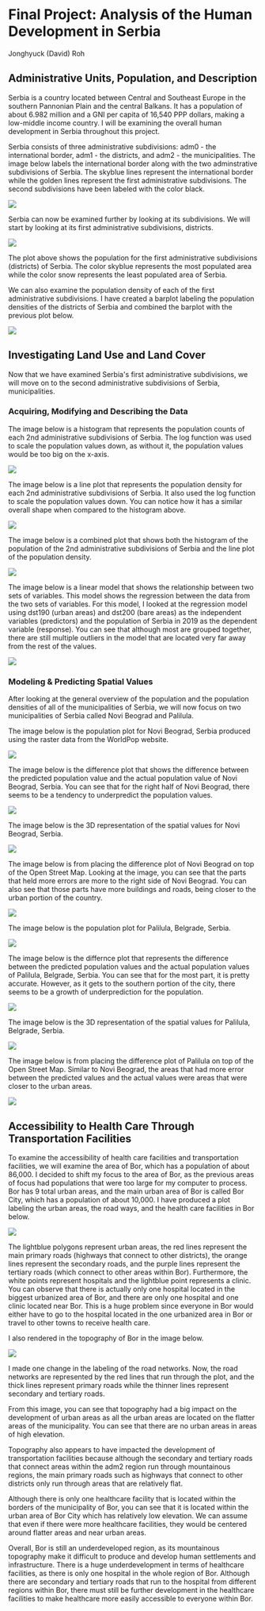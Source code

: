 # Final Project: Analysis of the Human Development in Serbia 

Jonghyuck (David) Roh 

## Administrative Units, Population, and Description 

Serbia is a country located between Central and Southeast Europe in the southern Pannonian Plain and the central Balkans. It has a population of about 6.982 million and a GNI per capita of 16,540 PPP dollars, making a low-middle income country. I will be examining the overall human development in Serbia throughout this project. 

Serbia consists of three administrative subdivisions: adm0 - the international border, adm1 - the districts, and adm2 - the municipalities. The image below labels the international border along with the two adminstrative subdivisions of Serbia. The skyblue lines represent the international border while the golden lines represent the first administrative subdivisions. The second subdivisions have been labeled with the color black. 

![](serbia.png)

Serbia can now be examined further by looking at its subdivisions. We will start by looking at its first administrative subdivisions, districts. 

![](srb_pop19.png)

The plot above shows the population for the first administrative subdivisions (districts) of Serbia. The color skyblue represents the most populated area while the color snow represents the least populated area of Serbia. 

We can also examine the population density of each of the first administrative subdivisions. I have created a barplot labeling the population densities of the districts of Serbia and combined the barplot with the previous plot below. 

![](Serbia2019.png)

## Investigating Land Use and Land Cover 

Now that we have examined Serbia's first administrative subdivisions, we will move on to the second administrative subdivisions of Serbia, municipalities. 

### Acquiring, Modifying and Describing the Data

The image below is a histogram that represents the population counts of each 2nd administrative subdivisions of Serbia. The log function was used to scale the population values down, as without it, the population values would be too big on the x-axis.

![](SerbiaP2pt1histogram.png)

The image below is a line plot that represents the population density for each 2nd administrative subdivisions of Serbia. It also used the log function to scale the population values down. You can notice how it has a similar overall shape when compared to the histogram above. 

![](SerbiaP2pt1density.png)

The image below is a combined plot that shows both the histogram of the population of the 2nd administrative subdivisions of Serbia and the line plot of the population density.

![](SerbiaP2pt1combined.png)

The image below is a linear model that shows the relationship between two sets of variables. This model shows the regression between the data from the two sets of variables. For this model, I looked at the regression model using dst190 (urban areas) and dst200 (bare areas) as the independent variables (predictors) and the population of Serbia in 2019 as the dependent variable (response). You can see that although most are grouped together, there are still multiple outliers in the model that are located very far away from the rest of the values. 

![](SerbiaP2pt1dst190anddst200.png)

### Modeling & Predicting Spatial Values

After looking at the general overview of the population and the population densities of all of the municipalities of Serbia, we will now focus on two municipalities of Serbia called Novi Beograd and Palilula. 

The image below is the population plot for Novi Beograd, Serbia produced using the raster data from the WorldPop website. 

![](Novi_Beograd_pop_plot.png) 

The image below is the difference plot that shows the difference between the predicted population value and the actual population value of Novi Beograd, Serbia. You can see that for the right half of Novi Beograd, there seems to be a tendency to underpredict the population values. 

![](Novi_Beograd_diff_plot.png)

The image below is the 3D representation of the spatial values for Novi Beograd, Serbia. 

![](3DNoviBeograd.jpeg) 

The image below is from placing the difference plot of Novi Beograd on top of the Open Street Map. Looking at the image, you can see that the parts that held more errors are more to the right side of Novi Beograd. You can also see that those parts have more buildings and roads, being closer to the urban portion of the country.  

![](Novi_Beograd_diffPlotonOpenStreetMap.png) 

The image below is the population plot for Palilula, Belgrade, Serbia.  

![](Palilula_pop_plot.png) 

The image below is the differnce plot that represents the difference between the predicted population values and the actual population values of Palilula, Belgrade, Serbia. You can see that for the most part, it is pretty accurate. However, as it gets to the southern portion of the city, there seems to be a growth of underprediction for the population. 

![](Palilula_diff_plot.png) 

The image below is the 3D representation of the spatial values for Palilula, Belgrade, Serbia. 

![](3DPalilula.jpeg) 

The image below is from placing the difference plot of Palilula on top of the Open Street Map. Similar to Novi Beograd, the areas that had more error between the predicted values and the actual values were areas that were closer to the urban areas. 

![](Palilula_diffPlotonOpenStreetMap.png) 

## Accessibility to Health Care Through Transportation Facilities

To examine the accessibility of health care facilities and transportation facilities, we will examine the area of Bor, which has a population of about 86,000. I decided to shift my focus to the area of Bor, as the previous areas of focus had populations that were too large for my computer to process. Bor has 9 total urban areas, and the main urban area of Bor is called Bor City, which has a population of about 10,000. I have produced a plot labeling the urban areas, the road ways, and the health care facilities in Bor below. 

![](Bor_hcf_with_density.png)

The lightblue polygons represent urban areas, the red lines represent the main primary roads (highways that connect to other districts), the orange lines represent the secondary roads, and the purple lines represent the tertiary roads (which connect to other areas within Bor). Furthermore, the white points represent hospitals and the lightblue point represents a clinic. You can observe that there is actually only one hospital located in the biggest urbanized area of Bor, and there are only one hospital and one clinic located near Bor. This is a huge problem since everyone in Bor would either have to go to the hospital located in the one urbanized area in Bor or travel to other towns to receive health care. 

I also rendered in the topography of Bor in the image below. 

![](borfinal3D3.png) 

I made one change in the labeling of the road networks. Now, the road networks are represented by the red lines that run through the plot, and the thick lines represent primary roads while the thinner lines represent secondary and tertiary roads.

From this image, you can see that topography had a big impact on the development of urban areas as all the urban areas are located on the flatter areas of the municipality. You can see that there are no urban areas in areas of high elevation. 

Topography also appears to have impacted the development of transportation facilities because although the secondary and tertiary roads that connect areas within the adm2 region run through mountainous regions, the main primary roads such as highways that connect to other districts only run through areas that are relatively flat. 

Although there is only one healthcare facility that is located within the borders of the municipality of Bor, you can see that it is located within the urban area of Bor City which has relatively low elevation. We can assume that even if there were more healthcare facilities, they would be centered around flatter areas and near urban areas. 

Overall, Bor is still an underdeveloped region, as its mountainous topography make it difficult to produce and develop human settlements and infrastructure. There is a huge underdevelopment in terms of healthcare facilities, as there is only one hospital in the whole region of Bor. Although there are secondary and tertiary roads that run to the hospital from different regions within Bor, there must still be further development in the healthcare facilities to make healthcare more easily accessible to everyone within Bor. 




